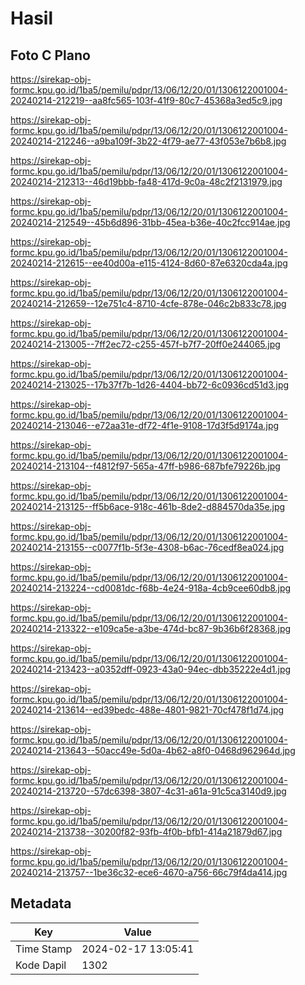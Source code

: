 # Hasil

## Foto C Plano

https://sirekap-obj-formc.kpu.go.id/1ba5/pemilu/pdpr/13/06/12/20/01/1306122001004-20240214-212219--aa8fc565-103f-41f9-80c7-45368a3ed5c9.jpg

https://sirekap-obj-formc.kpu.go.id/1ba5/pemilu/pdpr/13/06/12/20/01/1306122001004-20240214-212246--a9ba109f-3b22-4f79-ae77-43f053e7b6b8.jpg

https://sirekap-obj-formc.kpu.go.id/1ba5/pemilu/pdpr/13/06/12/20/01/1306122001004-20240214-212313--46d19bbb-fa48-417d-9c0a-48c2f2131979.jpg

https://sirekap-obj-formc.kpu.go.id/1ba5/pemilu/pdpr/13/06/12/20/01/1306122001004-20240214-212549--45b6d896-31bb-45ea-b36e-40c2fcc914ae.jpg

https://sirekap-obj-formc.kpu.go.id/1ba5/pemilu/pdpr/13/06/12/20/01/1306122001004-20240214-212615--ee40d00a-e115-4124-8d60-87e6320cda4a.jpg

https://sirekap-obj-formc.kpu.go.id/1ba5/pemilu/pdpr/13/06/12/20/01/1306122001004-20240214-212659--12e751c4-8710-4cfe-878e-046c2b833c78.jpg

https://sirekap-obj-formc.kpu.go.id/1ba5/pemilu/pdpr/13/06/12/20/01/1306122001004-20240214-213005--7ff2ec72-c255-457f-b7f7-20ff0e244065.jpg

https://sirekap-obj-formc.kpu.go.id/1ba5/pemilu/pdpr/13/06/12/20/01/1306122001004-20240214-213025--17b37f7b-1d26-4404-bb72-6c0936cd51d3.jpg

https://sirekap-obj-formc.kpu.go.id/1ba5/pemilu/pdpr/13/06/12/20/01/1306122001004-20240214-213046--e72aa31e-df72-4f1e-9108-17d3f5d9174a.jpg

https://sirekap-obj-formc.kpu.go.id/1ba5/pemilu/pdpr/13/06/12/20/01/1306122001004-20240214-213104--f4812f97-565a-47ff-b986-687bfe79226b.jpg

https://sirekap-obj-formc.kpu.go.id/1ba5/pemilu/pdpr/13/06/12/20/01/1306122001004-20240214-213125--ff5b6ace-918c-461b-8de2-d884570da35e.jpg

https://sirekap-obj-formc.kpu.go.id/1ba5/pemilu/pdpr/13/06/12/20/01/1306122001004-20240214-213155--c0077f1b-5f3e-4308-b6ac-76cedf8ea024.jpg

https://sirekap-obj-formc.kpu.go.id/1ba5/pemilu/pdpr/13/06/12/20/01/1306122001004-20240214-213224--cd0081dc-f68b-4e24-918a-4cb9cee60db8.jpg

https://sirekap-obj-formc.kpu.go.id/1ba5/pemilu/pdpr/13/06/12/20/01/1306122001004-20240214-213322--e109ca5e-a3be-474d-bc87-9b36b6f28368.jpg

https://sirekap-obj-formc.kpu.go.id/1ba5/pemilu/pdpr/13/06/12/20/01/1306122001004-20240214-213423--a0352dff-0923-43a0-94ec-dbb35222e4d1.jpg

https://sirekap-obj-formc.kpu.go.id/1ba5/pemilu/pdpr/13/06/12/20/01/1306122001004-20240214-213614--ed39bedc-488e-4801-9821-70cf478f1d74.jpg

https://sirekap-obj-formc.kpu.go.id/1ba5/pemilu/pdpr/13/06/12/20/01/1306122001004-20240214-213643--50acc49e-5d0a-4b62-a8f0-0468d962964d.jpg

https://sirekap-obj-formc.kpu.go.id/1ba5/pemilu/pdpr/13/06/12/20/01/1306122001004-20240214-213720--57dc6398-3807-4c31-a61a-91c5ca3140d9.jpg

https://sirekap-obj-formc.kpu.go.id/1ba5/pemilu/pdpr/13/06/12/20/01/1306122001004-20240214-213738--30200f82-93fb-4f0b-bfb1-414a21879d67.jpg

https://sirekap-obj-formc.kpu.go.id/1ba5/pemilu/pdpr/13/06/12/20/01/1306122001004-20240214-213757--1be36c32-ece6-4670-a756-66c79f4da414.jpg


## Metadata

| Key        | Value               |
| ---------- | ------------------- |
| Time Stamp | 2024-02-17 13:05:41 |
| Kode Dapil | 1302                |



